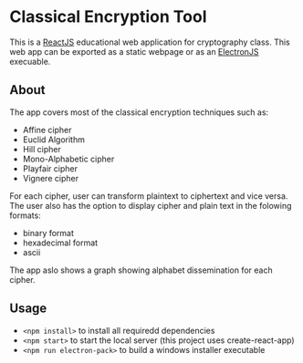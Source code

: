 # Classical Encryption Tool
This is a [ReactJS](https://reactjs.org) educational web application for cryptography class. This web app can be exported as a static webpage or as an [ElectronJS](https://www.electronjs.org) execuable.

## About
The app covers most of the classical encryption techniques such as: 

* Affine cipher
* Euclid Algorithm
* Hill cipher
* Mono-Alphabetic cipher
* Playfair cipher
* Vignere cipher

For each cipher, user can transform plaintext to ciphertext and vice versa. The user also has the option to display cipher and plain text in the folowing formats:

* binary format
* hexadecimal format
* ascii

The app aslo shows a graph showing alphabet dissemination for each cipher.

## Usage
* `<npm install>` to install all requiredd dependencies
* `<npm start>` to start the local server (this project uses create-react-app)
* `<npm run electron-pack>` to build a windows installer executable

